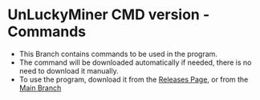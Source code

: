 # UnLuckyMiner CMD version - Commands
- This Branch contains commands to be used in the program.
- The command will be downloaded automatically if needed, there is no need to download it manually.
- To use the program, download it from the [Releases Page](https://github.com/UnLuckyLust/UnLuckyMiner/releases), or from the [Main Branch](https://github.com/UnLuckyLust/UnLuckyMiner/tree/main)
